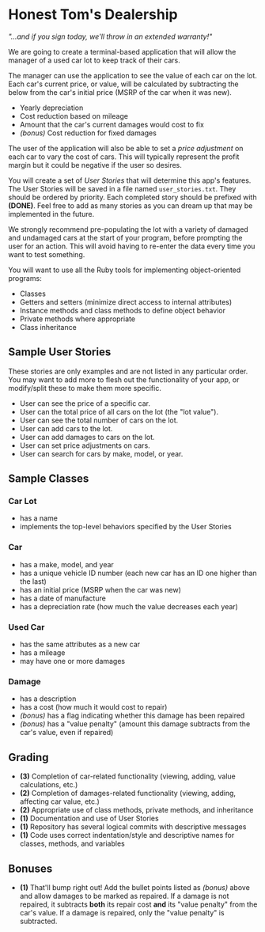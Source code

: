 # Honest Tom's Dealership

*"...and if you sign today, we'll throw in an extended warranty!"*

We are going to create a terminal-based application that will allow the manager of a used car lot to keep track of their cars.

The manager can use the application to see the value of each car on the lot. Each car's current price, or value, will be calculated by subtracting the below from the car's initial price (MSRP of the car when it was new).

* Yearly depreciation
* Cost reduction based on mileage
* Amount that the car's current damages would cost to fix
* *(bonus)* Cost reduction for fixed damages

The user of the application will also be able to set a *price adjustment* on each car to vary the cost of cars. This will typically represent the profit margin but it could be negative if the user so desires.

You will create a set of *User Stories* that will determine this app's features. The User Stories will be saved in a file named `user_stories.txt`. They should be ordered by priority. Each completed story should be prefixed with **(DONE)**. Feel free to add as many stories as you can dream up that may be implemented in the future.

We strongly recommend pre-populating the lot with a variety of damaged and undamaged cars at the start of your program, before prompting the user for an action. This will avoid having to re-enter the data every time you want to test something.

You will want to use all the Ruby tools for implementing object-oriented programs:

* Classes
* Getters and setters (minimize direct access to internal attributes)
* Instance methods and class methods to define object behavior
* Private methods where appropriate
* Class inheritance

## Sample User Stories

These stories are only examples and are not listed in any particular order. You may want to add more to flesh out the functionality of your app, or modify/split these to make them more specific.

* User can see the price of a specific car.
* User can the total price of all cars on the lot (the "lot value").
* User can see the total number of cars on the lot.
* User can add cars to the lot.
* User can add damages to cars on the lot.
* User can set price adjustments on cars.
* User can search for cars by make, model, or year.

## Sample Classes

### Car Lot
* has a name
* implements the top-level behaviors specified by the User Stories

### Car
* has a make, model, and year
* has a unique vehicle ID number (each new car has an ID one higher than the last)
* has an initial price (MSRP when the car was new)
* has a date of manufacture
* has a depreciation rate (how much the value decreases each year)

### Used Car
* has the same attributes as a new car
* has a mileage
* may have one or more damages

### Damage
* has a description
* has a cost (how much it would cost to repair)
* *(bonus)* has a flag indicating whether this damage has been repaired
* *(bonus)* has a "value penalty" (amount this damage subtracts from the car's value, even if repaired)

## Grading

* **(3)** Completion of car-related functionality (viewing, adding, value calculations, etc.)
* **(2)** Completion of damages-related functionality (viewing, adding, affecting car value, etc.)
* **(2)** Appropriate use of class methods, private methods, and inheritance
* **(1)** Documentation and use of User Stories
* **(1)** Repository has several logical commits with descriptive messages
* **(1)** Code uses correct indentation/style and descriptive names for classes, methods, and variables

## Bonuses

* **(1)** That'll bump right out! Add the bullet points listed as *(bonus)* above and allow damages to be marked as repaired. If a damage is not repaired, it subtracts **both** its repair cost **and** its "value penalty" from the car's value. If a damage is repaired, only the "value penalty" is subtracted.
